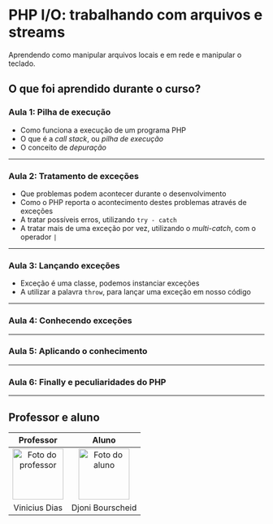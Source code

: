 # PHP I/O: trabalhando com arquivos e streams

Aprendendo como manipular arquivos locais e em rede e manipular o teclado.  

## O que foi aprendido durante o curso?

### Aula 1: Pilha de execução

- Como funciona a execução de um programa PHP
- O que é a *call stack*, ou *pilha de execução*
- O conceito de *depuração*

---

### Aula 2: Tratamento de exceções

- Que problemas podem acontecer durante o desenvolvimento
- Como o PHP reporta o acontecimento destes problemas através de exceções
- A tratar possíveis erros, utilizando `try - catch`
- A tratar mais de uma exceção por vez, utilizando o *multi-catch*, com o operador `|`

---

### Aula 3: Lançando exceções

- Exceção é uma classe, podemos instanciar exceções
- A utilizar a palavra `throw`, para lançar uma exceção em nosso código

---

### Aula 4: Conhecendo exceções

---

### Aula 5: Aplicando o conhecimento

---

### Aula 6: Finally e peculiaridades do PHP

---

## Professor e aluno

Professor | Aluno
:---:     | :---:
<a href="https://github.com/cviniciussdias" target="_blank" rel="noopener noreferrer"><img width="100" height="100" src="https://github.com/cviniciussdias.png" alt="Foto do professor" title="Foto do professor"></a> | <a href="https://github.com/djonibourscheid" target="_blank" rel="noopener noreferrer"><img width="100" height="100" src="https://github.com/djonibourscheid.png" alt="Foto do aluno" title="Foto do aluno"></a>
Vinicius Dias | Djoni Bourscheid
